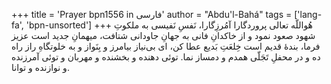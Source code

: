 +++
title = 'Prayer bpn1556 in فارسی'
author = "Abdu'l-Bahá"
tags = ['lang-fa', 'bpn-unsorted']
+++
هُواللّه تعالی
پروردگارا آمُرزِگارا، نَفسِ نَفیسی به ملکوتِ شهود صعود نمود و از خاکدانِ فانی به جهانِ جاودانی شتافت، میهمانِ جدید است عزیز فرما، بندۀ قدیم است خِلعَتِ بَدیع عطا کن، ای بی‌نیاز بیامرز و بِنَواز و به خلوتگاهِ راز راه ده و در محفلِ تَجَلّی همدم و دمساز نما. توئی دهنده و بخشنده و مهربان و توئی آمرزنده و نوازنده و توانا.
